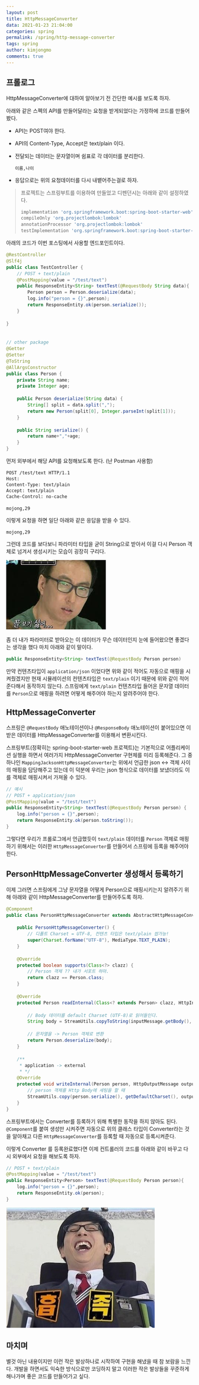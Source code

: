 ```yaml
---
layout: post
title: HttpMessageConverter
data: 2021-01-23 21:04:00
categories: spring
permalink: /spring/http-message-converter
tags: spring  
author: kimjongmo
comments: true
---
```




## 프롤로그

HttpMessageConverter에 대하여 알아보기 전 간단한 예시를 보도록 하자.

아래와 같은 스펙의 API를 만들어달라는 요청을 받게되었다는 가정하에 코드를 만들어봤다.

- API는 POST여야 한다.

- API의 Content-Type, Accept은 text/plain 이다.

- 전달되는 데이터는 문자열이며 쉼표로 각 데이터를 분리한다. 

  ```
  이름,나이
  ```

- 응답으로는 위의 요청데이터를 다시 내뱉어주는걸로 하자.



> 프로젝트는 스프링부트를 이용하여 만들었고 디펜던시는 아래와 같이 설정하였다.
>
> ```groovy
> implementation 'org.springframework.boot:spring-boot-starter-web'
> compileOnly 'org.projectlombok:lombok'
> annotationProcessor 'org.projectlombok:lombok'
> testImplementation 'org.springframework.boot:spring-boot-starter-test'
> ```



아래의 코드가 이번 포스팅에서 사용할 엔드포인트이다.   

```java
@RestController
@Slf4j
public class TestController {
    // POST + text/plain
    @PostMapping(value = "/test/text")
    public ResponseEntity<String> textTest(@RequestBody String data){
        Person person = Person.deserialize(data);
        log.info("person = {}",person);
        return ResponseEntity.ok(person.serialize());
    }
    
}


// other package
@Getter
@Setter
@ToString
@AllArgsConstructor
public class Person {
    private String name;
    private Integer age;

    public Person deserialize(String data) {
        String[] split = data.split(",");
        return new Person(split[0], Integer.parseInt(split[1]));
    }

    public String serialize() {
        return name+","+age;
    }
}
```



먼저 외부에서 해당 API를 요청해보도록 한다. (난 Postman 사용함)

```
POST /test/text HTTP/1.1
Host: 
Content-Type: text/plain
Accept: text/plain
Cache-Control: no-cache

mojong,29
```



이렇게 요청을 하면 일단 아래와 같은 응답을 받을 수 있다.

```
mojong,29
```



그런데 코드를 보다보니 파라미터 타입을 굳이 String으로 받아서 이걸 다시 Person 객체로 넘겨서 생성시키는 모습이 굉장히 구리다. 

![박명수_꼴보기싫어](/img/humorous/박명수_꼴보기싫어.jpg)

좀 더 내가 파라미터로 받아오는 이 데이터가 무슨 데이터인지 눈에 들어왔으면 좋겠다는 생각을 했다 마치 아래와 같이 말이다.

```java
public ResponseEntity<String> textTest(@RequestBody Person person)
```

만약 컨텐츠타입이 `application/json` 이었다면 위와 같이 적어도 자동으로 매핑을 시켜줬겠지만 현재 시뮬레이션의 컨텐츠타입은 `text/plain` 이기 때문에 위와 같이 적어준다해서 동작하지 않는다.  스프링에게 `text/plain` 컨텐츠타입 들어온 문자열 데이터를 `Person`으로 매핑을 하려면 어떻게 해주어야 하는지 알려주어야 한다.



## HttpMessageConverter

스프링은 `@RequestBody` 애노테이션이나 `@ResponseBody` 애노테이션이 붙어있으면 이 받은 데이터를 HttpMessageConverter를 이용해서 변환시킨다. 

스프링부트(정확히는 spring-boot-starter-web 프로젝트)는 기본적으로 어플리케이션 실행을 하면서 여러가지 HttpMessageConverter 구현체를 미리 등록해준다. 그 중 하나인 `MappingJacksonHttpMessageConverter`는 위에서 언급한 json <-> 객체 사이의 매핑을 담당해주고 있는데 이 덕분에 우리는 json 형식으로 데이터를 보냈더라도 이를 객체로 매핑시켜서 가져올 수 있다.

```java
// 예시
// POST + application/json
@PostMapping(value = "/test/text")
public ResponseEntity<String> textTest(@RequestBody Person person) {
    log.info("person = {}",person);
    return ResponseEntity.ok(person.toString());
}
```



그렇다면 우리가 프롤로그에서 언급했듯이 `text/plain` 데이터를 `Person` 객체로 매핑하기 위해서는 이러한 `HttpMessageConverter`를 만들어서 스프링에 등록을 해주어야한다.



## PersonHttpMessageConverter 생성해서 등록하기

이제 그러면 스프링에게 그냥 문자열을 어떻게 Person으로 매핑시키는지 알려주기 위해 아래와 같이 HttpMessageConverter를 만들어주도록 하자.

```java
@Component
public class PersonHttpMessageConverter extends AbstractHttpMessageConverter<Person> {

    public PersonHttpMessageConverter() {
        // 디폴트 Charset = UTF-8, 컨텐츠 타입은 text/plain 쌉가능!
        super(Charset.forName("UTF-8"), MediaType.TEXT_PLAIN);
    }

    @Override
    protected boolean supports(Class<?> clazz) {
        // Person 객체 ?? 내가 서포트 하마.
        return clazz == Person.class;
    }
    
    @Override
    protected Person readInternal(Class<? extends Person> clazz, HttpInputMessage inputMessage) throws IOException, HttpMessageNotReadableException {
        
        // Body 데이터를 default Charset (UTF-8)로 읽어들인다.
        String body = StreamUtils.copyToString(inputMessage.getBody(), getDefaultCharset());
        
        // 문자열을 -> Person 객체로 변환
        return Person.deserialize(body);
    }

    /**
     * application -> external
     * */
    @Override
    protected void writeInternal(Person person, HttpOutputMessage outputMessage) throws IOException, HttpMessageNotWritableException {
        // person 객체를 Http Body에 세팅을 할 때
        StreamUtils.copy(person.serialize(), getDefaultCharset(), outputMessage.getBody());
    }
}
```

 

스프링부트에서는 Converter를 등록하기 위해 특별한 동작을 하지 않아도 된다. `@Component`를 붙여 생성만 시켜주면 자동으로 위의 클래스 타입이 Converter라는 것을 알아채고 다른 `HttpMessageConverter`를 등록할 때 자동으로 등록시켜준다.  

이렇게 Converter 를 등록완료했다면 이제 컨트롤러의 코드를 아래와 같이 바꾸고 다시 외부에서 요청을 해보도록 하자.

```java
// POST + text/plain
@PostMapping(value = "/test/text")
public ResponseEntity<Person> textTest(@RequestBody Person person){
    log.info("person = {}",person);
    return ResponseEntity.ok(person);
}
```



![유재석_흡족](/img/humorous/유재석_흡족.jpg)



## 마치며

별것 아닌 내용이지만 이런 작은 발상하나로 시작하여 구현을 해냈을 때 참 보람을 느낀다. 개발을 하면서도 익숙한 방식으로만 코딩하지 말고 이러한 작은 발상들을 꾸준하게 해나가며 좋은 코드를 만들어가고 싶다.